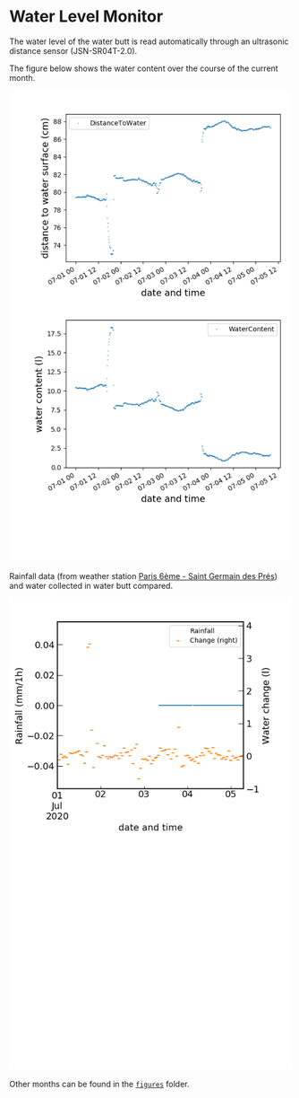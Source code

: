 # Water Level Monitor

The water level of the water butt is read automatically through an ultrasonic distance sensor (JSN-SR04T-2.0). 

The figure below shows the water content over the course of the current month. 

![Current WaterLevel](figures/waterLevel_current.png)

Rainfall data (from weather station [Paris 6ème - Saint Germain des Prés](https://www.infoclimat.fr/observations-meteo/temps-reel/paris-6eme-saint-germain-des-pres/000CT.html)) and water collected in water butt compared. 

![Current Rainfall](figures/rainfall_current.png)


Other months can be found in the [`figures`](figures/) folder. 

